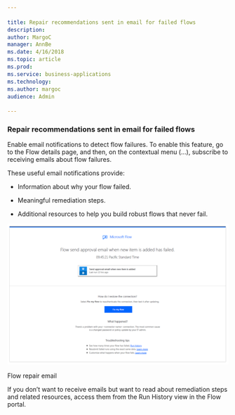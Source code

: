 ```yaml
---

title: Repair recommendations sent in email for failed flows
description: 
author: MargoC
manager: AnnBe
ms.date: 4/16/2018
ms.topic: article
ms.prod: 
ms.service: business-applications
ms.technology: 
ms.author: margoc
audience: Admin

---
```

### Repair recommendations sent in email for failed flows



Enable email notifications to detect flow failures. To enable this feature, go
to the Flow details page, and then, on the contextual menu (…), subscribe to
receiving emails about flow failures.

These useful email notifications provide:

-   Information about why your flow failed.

-   Meaningful remediation steps.

-   Additional resources to help you build robust flows that never fail.

![A screenshot of a Flow repair email](media/repair-recommendations-sent-in-email-for-failed-flows-1.png "A screenshot of a Flow repair email")
<!-- Picture 20 -->


Flow repair email

If you don’t want to receive emails but want to read about remediation steps and
related resources, access them from the Run History view in the Flow portal.
